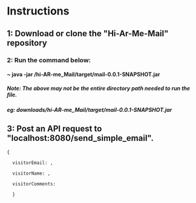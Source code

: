 # Instructions

##  1: Download or clone the "Hi-Ar-Me-Mail" repository

###   2: Run the command below:
####    ~ java -jar /hi-AR-me_Mail/target/mail-0.0.1-SNAPSHOT.jar
  #####     Note: The above may not be the entire directory path needed to run the file.
  #####       eg: downloads/hi-AR-me_Mail/target/mail-0.0.1-SNAPSHOT.jar

##  3: Post an API request to "localhost:8080/send_simple_email".
  
    {
    
      visitorEmail: , 
    
      visitorName: , 
    
      visitorComments: 
      
      }
    

   
   
   
